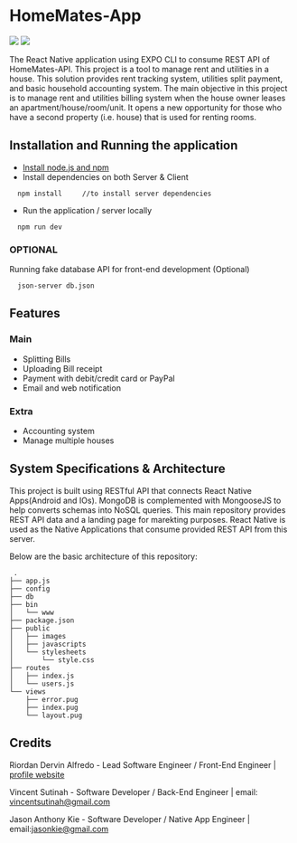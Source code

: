 # HomeMates-App
![](https://img.shields.io/badge/version-v.1.0.4-blue.svg)
![](https://img.shields.io/npm/v/npm.svg)

The React Native application using EXPO CLI to consume REST API of HomeMates-API. This project is a tool to manage rent and utilities in a house. This solution provides rent tracking system, utilities split payment, and basic household accounting system. The main objective in this project is to manage rent and utilities billing system when the house owner leases an apartment/house/room/unit. It opens a new opportunity for those who have a second property (i.e. house) that is used for renting rooms. 

## Installation and Running the application
* [Install node.js and npm](https://wsvincent.com/install-node-js-npm-windows/)
* Install dependencies on both Server & Client
```
  npm install     //to install server dependencies
```
* Run the application / server locally
```
  npm run dev
```
### OPTIONAL
Running fake database API for front-end development (Optional)
```
  json-server db.json
```

## Features
### Main
* Splitting Bills
* Uploading Bill receipt
* Payment with debit/credit card or PayPal
* Email and web notification

### Extra
* Accounting system
* Manage multiple houses

## System Specifications & Architecture
This project is built using RESTful API that connects React Native Apps(Android and IOs). MongoDB is complemented with MongooseJS to help converts schemas into NoSQL queries. This main repository provides REST API data and a landing page for marekting purposes. React Native is used as the Native Applications that consume provided REST API from this server.

Below are the basic architecture of this repository:
```
 .
├── app.js
├── config
├── db
├── bin
│   └── www
├── package.json
├── public
│   ├── images
│   ├── javascripts
│   └── stylesheets
│       └── style.css
├── routes
│   ├── index.js
│   └── users.js
└── views
    ├── error.pug
    ├── index.pug
    └── layout.pug
```    

## Credits
Riordan Dervin Alfredo - Lead Software Engineer / Front-End Engineer | [profile website](https://rioalfredo.com) 

Vincent Sutinah - Software Developer / Back-End Engineer | email: vincentsutinah@gmail.com

Jason Anthony Kie - Software Developer / Native App Engineer | email:jasonkie@gmail.com
